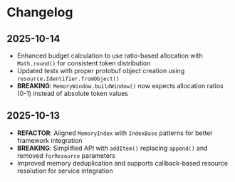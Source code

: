 # Changelog

## 2025-10-14

- Enhanced budget calculation to use ratio-based allocation with `Math.round()`
  for consistent token distribution
- Updated tests with proper protobuf object creation using
  `resource.Identifier.fromObject()`
- **BREAKING**: `MemoryWindow.buildWindow()` now expects allocation ratios (0-1)
  instead of absolute token values

## 2025-10-13

- **REFACTOR**: Aligned `MemoryIndex` with `IndexBase` patterns for better
  framework integration
- **BREAKING**: Simplified API with `addItem()` replacing `append()` and removed
  `forResource` parameters
- Improved memory deduplication and supports callback-based resource resolution
  for service integration
